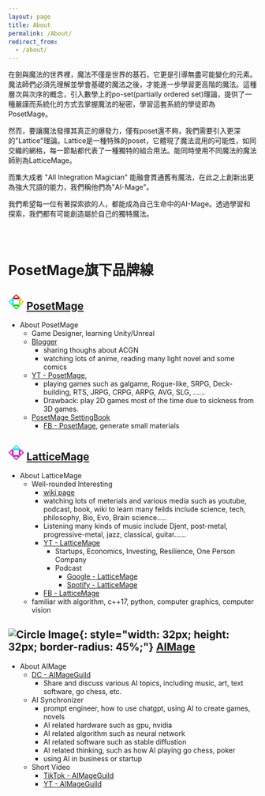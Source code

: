 ```yaml
---
layout: page
title: About
permalink: /About/
redirect_from:
  - /about/
---
```


在劍與魔法的世界裡，魔法不僅是世界的基石，它更是引導無盡可能變化的元素。魔法師們必須先理解並學會基礎的魔法之後，才能進一步學習更高階的魔法。這種層次與次序的概念，引入數學上的po-set(partially ordered set)理論，提供了一種嚴謹而系統化的方式去掌握魔法的秘密，學習這套系統的學徒即為PosetMage。

然而，要讓魔法發揮其真正的爆發力，僅有poset還不夠，我們需要引入更深的"Lattice"理論。Lattice是一種特殊的poset，它體現了魔法混用的可能性，如同交織的網格，每一節點都代表了一種獨特的組合用法。能同時使用不同魔法的魔法師則為LatticeMage。

而集大成者 "All Integration Magician" 能融會貫通舊有魔法，在此之上創新出更為強大咒語的能力，我們稱他們為"AI-Mage"。

我們希望每一位有著探索欲的人，都能成為自己生命中的AI-Mage。透過學習和探索，我們都有可能創造屬於自己的獨特魔法。

<div style="height: 30px;"></div>

# PosetMage旗下品牌線

## <img src="/Icon/New/PosetMage_t.png" Height="32" /> [PosetMage](/)
* About PosetMage
  * Game Designer, learning Unity/Unreal
  * [Blogger](/blogger)
    * sharing thoughs about ACGN
    * watching lots of anime, reading many light novel and some comics
  * [YT - PosetMage](https://youtube.com/@PosetMage), 
    * playing games such as galgame, Rogue-like, SRPG, Deck-building, RTS, JRPG, CRPG, ARPG, AVG, SLG, ......
    * Drawback: play 2D games most of the time due to sickness from 3D games.
  * [PosetMage SettingBook](/SettingBook/)
    * [FB - PosetMage](https://www.facebook.com/posetmage), generate small materials


## <img src="/Icon/New/QuantumNecro_t.png" Height="32" /> [LatticeMage](https://wiki.posetmage.com)
* About LatticeMage
  * Well-rounded Interesting
    * [wiki page](https://wiki.posetmage.com)
    * watching lots of meterials and various media such as youtube, podcast, book, wiki to learn many feilds include science, tech, philosophy, Bio, Evo, Brain science.....
    * Listening many kinds of music include Djent, post-metal, progressive-metal, jazz, classical, guitar......
    * [YT - LatticeMage](https://youtube.com/@LatticeMage)
      * Startups, Economics, Investing, Resilience, One Person Company
      * Podcast
        * [Google - LatticeMage](https://podcasts.google.com/feed/aHR0cHM6Ly9hbmNob3IuZm0vcy9kY2Q0MDYwYy9wb2RjYXN0L3Jzcw)
        * [Spotify - LatticeMage](https://podcasters.spotify.com/pod/show/latticemage/)
    * [FB - LatticeMage](https://www.facebook.com/latticemage)
  * familiar with algorithm, c++17, python, computer graphics, computer vision


## ![Circle Image](/Images/AIMage/LOGO.png){: style="width: 32px; height: 32px; border-radius: 45%;"} [AIMage](https://discord.gg/xHjzATYCfN)
* About AIMage
  * [DC - AIMageGuild](https://discord.gg/rNUGE7fzY8)
    * Share and discuss various AI topics, including music, art, text software, go chess, etc.
  * AI Synchronizer
    * prompt engineer, how to use chatgpt, using AI to create games, novels
    * AI related hardware such as gpu, nvidia
    * AI related algorithm such as neural network
    * AI related software such as stable diffustion
    * AI related thinking, such as how AI playing go chess, poker
    * using AI in business or startup
  * Short Video
    * [TikTok - AIMageGuild](https://www.tiktok.com/@aimageguild)
    * [YT - AIMageGuild](https://www.youtube.com/@AIMageGuild/shorts)
